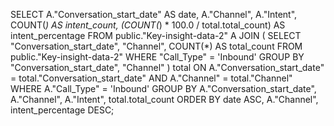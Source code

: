 SELECT 
    A."Conversation_start_date" AS date,
    A."Channel",
    A."Intent",
    COUNT(*) AS intent_count,
    (COUNT(*) * 100.0 / total.total_count) AS intent_percentage
FROM 
    public."Key-insight-data-2" A
JOIN (
    SELECT 
        "Conversation_start_date",
        "Channel",
        COUNT(*) AS total_count
    FROM 
        public."Key-insight-data-2"
    WHERE 
        "Call_Type" = 'Inbound'
    GROUP BY 
        "Conversation_start_date", "Channel"
) total
ON 
    A."Conversation_start_date" = total."Conversation_start_date"
    AND A."Channel" = total."Channel"
WHERE 
    A."Call_Type" = 'Inbound'
GROUP BY 
    A."Conversation_start_date", A."Channel", A."Intent", total.total_count
ORDER BY 
    date ASC, A."Channel", intent_percentage DESC;
